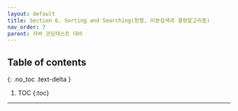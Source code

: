 ```yaml
---
layout: default
title: Section 6. Sorting and Searching(정렬, 이분검색과 결정알고리즘)
nav_order: 7
parent: 자바 코딩테스트 대비
---
```

## Table of contents
{: .no_toc .text-delta }

1. TOC
{:toc}

---
